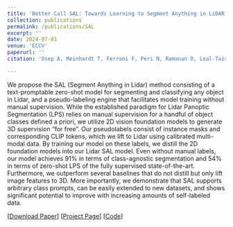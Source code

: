 ```yaml
---
title: 'Better Call SAL: Towards Learning to Segment Anything in LiDAR'
collection: publications
permalink: /publications/SAL
excerpt: ''
date: 2024-07-01
venue: 'ECCV'
paperurl: ''
citation: 'Osep A, Meinhardt T, Ferroni F, Peri N, Ramanan D, Leal-Taixe L. Better Call SAL: Towards Learning to Segment Anything in LiDAR. In: European Conference on Computer Vision, ECCV 2024'

---
```


We propose the SAL (Segment Anything in Lidar) method consisting of a text-promptable zero-shot model for segmenting and classifying any object in Lidar, and a pseudo-labeling engine that facilitates model training without manual supervision. While the established paradigm for Lidar Panoptic Segmentation (LPS) relies on manual supervision for a handful of object classes defined a priori, we utilize 2D vision foundation models to generate 3D supervision “for free”. Our pseudolabels consist of instance masks and corresponding CLIP tokens, which we lift to Lidar using calibrated multi-modal data. By training our model on these labels, we distill the 2D foundation models into our Lidar SAL model. Even without manual labels, our model achieves 91% in terms of class-agnostic segmentation and 54% in terms of zero-shot LPS of the fully supervised state-of-the-art. Furthermore, we outperform several baselines that do not distill but only lift image features to 3D. More importantly, we demonstrate that SAL supports arbitrary class prompts, can be easily extended to new datasets, and shows significant potential to improve with increasing amounts of self-labeled data.

[[Download Paper](https://neeharperi.com/files/SAL.pdf)]
[[Project Page](https://research.nvidia.com/labs/dvl/projects/sal/)]
[[Code](https://github.com/nv-dvl/segment-anything-lidar)]
